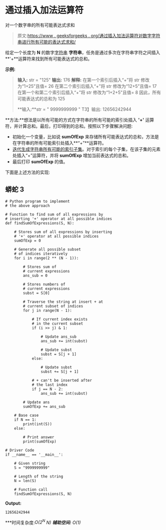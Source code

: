 # 通过插入加法运算符

对一个数字串的所有可能表达式求和

> 原文:[https://www . geeksforgeeks . org/通过插入加法运算符对数字字符串进行所有可能的表达式求和/](https://www.geeksforgeeks.org/sum-of-all-possible-expressions-of-a-numeric-string-possible-by-inserting-addition-operators/)

给定一个长度为 **N** 的数字[字符串](https://www.geeksforgeeks.org/string-data-structure/) **字符串**，任务是通过多次在字符串字符之间插入**'+**运算符来找到所有可能表达式的总和。

**示例:**

> **输入:** str = "125"
> **输出:** 176
> **解释:**
> 在第一个索引后插入“+”将 str 修改为“1+25”且值= 26
> 在第二个索引后插入“+”将 str 修改为“12+5”且值= 17
> 在第一个和第二个索引后插入“+”将 str 修改为“1+2+5”且值= 8
> 因此，所有可能表达式的总和为 125
> 
> **输入:**str = " 9999999999 "
> T3】输出: 12656242944

**方法:**想法是以所有可能的方式在字符串的所有可能的索引处插入 **'+'** 运算符，并计算总和。最后，打印得到的总和。按照以下步骤解决问题:

*   初始化一个变量，比如说 **sumOfExp** 来存储所有可能表达式的总和，方法是在字符串的所有可能索引处插入**“+”**运算符。
*   [迭代生成字符串所有可能的索引子集](https://www.geeksforgeeks.org/power-set/)。对于索引的每个子集，在该子集的元素处插入“+”运算符，并将 **sumOfExp** 增加当前表达式的总和。
*   最后打印 **sumOfExp** 的值。

下面是上述方法的实现:

## 蟒蛇 3

```
# Python program to implement
# the above approach

# Function to find sum of all expressions by
# inserting '+' operator at all possible indices
def findSumOfExpressions(S, N):

    # Stores sum of all expressions by inserting
    # '+' operator at all possible indices
    sumOfExp = 0

    # Generate all possible subset
    # of indices iteratively
    for i in range(2 ** (N - 1)):

        # Stores sum of 
        # current expressions
        ans_sub = 0

        # Stores numbers of
        # current expressions
        subst = S[0]

        # Traverse the string at insert + at
        # current subset of indices
        for j in range(N - 1):

            # If current index exists
            # in the current subset
            if (i >> j) & 1:

                # Update ans_sub
                ans_sub += int(subst)

                # Update subst
                subst = S[j + 1]
            else:

                # Update subst
                subst += S[j + 1]

            # + can't be inserted after
            # the last index    
            if j == N - 2:
                ans_sub += int(subst)

        # Update ans
        sumOfExp += ans_sub

    # Base case     
    if N == 1:
        print(int(S))
    else:

        # Print answer
        print(sumOfExp)

# Driver Code
if __name__ == '__main__':

    # Given string
    S = "9999999999"

    # Length of the string
    N = len(S)

    # Function call
    findSumOfExpressions(S, N)
```

**Output:**

```
12656242944

```

***时间复杂度:**O(2<sup>N</sup>* N)*
***辅助空间:** O(1)*